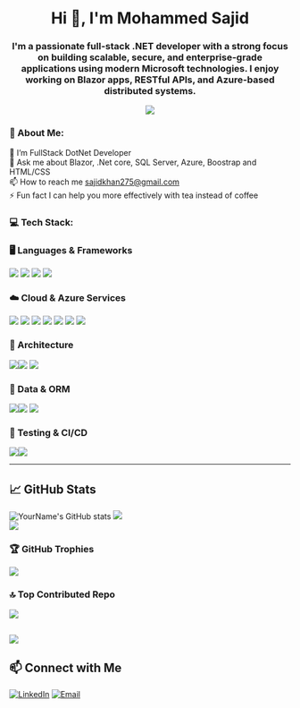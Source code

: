 <h1 align="center">Hi 👋, I'm Mohammed Sajid</h1>
<h3 align="center">I'm a passionate full-stack .NET developer with a strong focus on building scalable, secure, and enterprise-grade applications using modern Microsoft technologies. I enjoy working on Blazor apps, RESTful APIs, and Azure-based distributed systems.</h3>
<p align="center">
  <img src="https://readme-typing-svg.herokuapp.com?color=411482&width=380&height=28&lines=Passionate+Individual..;Empowering+Others;Thanks+for+watching+my+profile....&center=true" />
</p>

### 💫 About Me:
🌱 I’m FullStack DotNet Developer <br>💬 Ask me about Blazor, .Net core, SQL Server, Azure,  Boostrap and HTML/CSS<br>📫 How to reach me sajidkhan275@gmail.com<br>⚡ Fun fact I can help you more effectively with tea instead of coffee

### 💻 Tech Stack:
### 🖥️ Languages & Frameworks
<img src="https://img.shields.io/badge/C%23-239120?style=for-the-badge&logo=c-sharp&logoColor=white" /> <img src="https://img.shields.io/badge/.NET_Core-512BD4?style=for-the-badge&logo=dotnet&logoColor=white" />
<img src="https://img.shields.io/badge/Blazor-512BD4?style=for-the-badge&logo=blazor&logoColor=white" />
<img src="https://img.shields.io/badge/WPF-5C2D91?style=for-the-badge&logo=windows&logoColor=white" />

### ☁️ Cloud & Azure Services
<img src="https://img.shields.io/badge/Azure-0078D4?style=for-the-badge&logo=microsoft-azure&logoColor=white" /> <img src="https://img.shields.io/badge/Azure%20Service%20Bus-0078D4?style=for-the-badge&logo=microsoftazure&logoColor=white" />
<img src="https://img.shields.io/badge/Azure%20Function%20App-0062AD?style=for-the-badge&logo=azure-functions&logoColor=white" />
<img src="https://img.shields.io/badge/Azure%20B2C-0078D4?style=for-the-badge&logo=microsoft-azure&logoColor=white" />
<img src="https://img.shields.io/badge/Entra%20ID-000000?style=for-the-badge&logo=microsoft&logoColor=white" />
<img src="https://img.shields.io/badge/Graph%20API-0078D4?style=for-the-badge&logo=microsoft-graph&logoColor=white" />
<img src="https://img.shields.io/badge/Azure%20Storage-0089D6?style=for-the-badge&logo=microsoft-azure&logoColor=white" />

### 🧩 Architecture
<img src="https://img.shields.io/badge/RESTful%20APIs-6DB33F?style=for-the-badge&logo=json&logoColor=white" /><img src="https://img.shields.io/badge/Microservices-FF6C37?style=for-the-badge&logo=docker&logoColor=white" />
<img src="https://img.shields.io/badge/SignalR-4CAF50?style=for-the-badge&logo=signal&logoColor=white" />

### 💾 Data & ORM
<img src="https://img.shields.io/badge/MS--SQL%20Server-CC2927?style=for-the-badge&logo=microsoft-sql-server&logoColor=white" /><img src="https://img.shields.io/badge/Entity%20Framework-68217A?style=for-the-badge&logo=dotnet&logoColor=white" />
<img src="https://img.shields.io/badge/Dapper-512BD4?style=for-the-badge&logo=.net&logoColor=white" />


### 🧪 Testing & CI/CD
<img src="https://img.shields.io/badge/Unit%20Testing-8A2BE2?style=for-the-badge&logo=xunit&logoColor=white" /><img src="https://img.shields.io/badge/Azure%20DevOps-0078D7?style=for-the-badge&logo=azure-devops&logoColor=white" />

---

## 📈 GitHub Stats
![YourName's GitHub stats](https://github-readme-stats.vercel.app/api?username=sajidkhan275&show_icons=true&theme=radical)
![](https://github-readme-streak-stats.herokuapp.com/?user=sajidkhan275&theme=default&hide_border=false)<br/>
![](https://github-readme-stats.vercel.app/api/top-langs/?username=sajidkhan275&theme=default&hide_border=false&include_all_commits=true&count_private=false&layout=compact)

### 🏆 GitHub Trophies
![](https://github-profile-trophy.vercel.app/?username=sajidkhan275&theme=default&no-frame=false&no-bg=true&margin-w=4)

### 🔝 Top Contributed Repo
![](https://github-contributor-stats.vercel.app/api?username=sajidkhan275&limit=5&theme=default&combine_all_yearly_contributions=true)

[![](https://visitcount.itsvg.in/api?id=sajidkhan275&icon=0&color=0)](https://visitcount.itsvg.in)
---
## 📫 Connect with Me

[![LinkedIn](https://img.shields.io/badge/LinkedIn-0077B5?style=for-the-badge&logo=linkedin&logoColor=white)](https://linkedin.com/in/mohammed-sajid-net)
[![Email](https://img.shields.io/badge/Email-D14836?style=for-the-badge&logo=gmail&logoColor=white)](mailto:ysajidkhan275@gmail.com)

